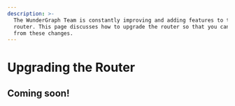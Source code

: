 ```yaml
---
description: >-
  The WunderGraph Team is constantly improving and adding features to the
  router. This page discusses how to upgrade the router so that you can benefit
  from these changes.
---
```


# Upgrading the Router

## Coming soon!
